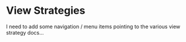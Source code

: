 # View Strategies
I need to add some navigation / menu items pointing to the various view strategy docs...